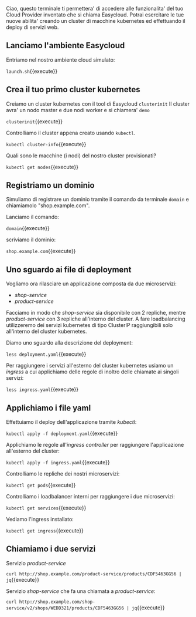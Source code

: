 

Ciao, questo terminale ti permettera' di accedere alle funzionalita' del tuo Cloud Provider inventato che si chiama Easycloud. 
Potrai esercitare le tue nuove abilita' creando un cluster di macchine kubernetes ed effettuando il deploy di servizi web.

## Lanciamo l'ambiente Easycloud
Entriamo nel nostro ambiente cloud simulato:

`launch.sh`{{execute}}

## Crea il tuo primo cluster kubernetes
Creiamo un cluster kubernetes con il tool di Easycloud `clusterinit`
Il cluster avra' un nodo master e due nodi worker e si chiamera' `demo`

`clusterinit`{{execute}}

Controlliamo il cluster appena creato usando `kubectl`.

`kubectl cluster-info`{{execute}}

Quali sono le macchine (i nodi) del nostro cluster provisionati?

`kubectl get nodes`{{execute}}

## Registriamo un dominio
Simuliamo di registrare un dominio tramite il comando da terminale `domain` e chiamiamolo "shop.example.com".

Lanciamo il comando:

`domain`{{execute}}

scriviamo il dominio:

`shop.example.com`{{execute}}

## Uno sguardo ai file di deployment

Vogliamo ora rilasciare un applicazione composta da due microservizi: 
- _shop-service_
- _product-service_

Facciamo in modo che _shop-service_ sia disponibile con 2 repliche, mentre _product-service_ con 3 repliche all'interno del cluster.
A fare loadbalancing utilizzeremo dei servizi kubernetes di tipo ClusterIP raggiungibili solo all'interno del cluster kubernetes.

Diamo uno sguardo alla descrizione del deployment:

`less deployment.yaml`{{execute}}

Per raggiungere i servizi all'esterno del cluster kubernetes usiamo un *ingress* a cui applichiamo delle regole di inoltro delle chiamate ai singoli servizi:

`less ingress.yaml`{{execute}}

## Applichiamo i file yaml

Effettuiamo il deploy dell'applicazione tramite *kubectl*: 

`kubectl apply -f deployment.yaml`{{execute}}

Applichiamo le regole all'*ingress controller* per raggiungere l'applicazione all'esterno del cluster:

`kubectl apply -f ingress.yaml`{{execute}}

Controlliamo le repliche dei nostri microservizi:

`kubectl get pods`{{execute}}

Controlliamo i loadbalancer interni per raggiungere i due microservizi:

`kubectl get services`{{execute}}

Vediamo l'ingress installato:

`kubectl get ingress`{{execute}}

## Chiamiamo i due servizi

Servizio _product-service_ 

`curl http://shop.example.com/product-service/products/CDF5463GG56 | jq`{{execute}}

Servizio _shop-service_ che fa una chiamata a _product-service_:

`curl http://shop.example.com/shop-service/v2/shops/WEDD321/products/CDF5463GG56 | jq`{{execute}}




